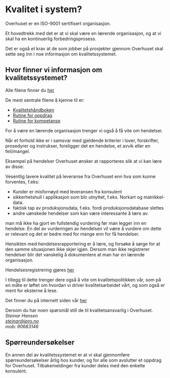 # Kvalitet i system?
Overhuset er en ISO-9001 sertifisert organisasjon.

Et hovedtrekk med det er at vi skal være en lærende organisasjon, og at vi skal ha en kontinuerlig forbedringsprosess.

Det er også et krav at de som jobber på prosjekter gjennom Overhuset skal sette seg inn i noe informasjon om kvalitetssystemet. 

## Hvor finner vi informasjon om kvalitetssystemet?
Alle filene finner du [her](https://kvalitetssystem.overhuset.no)

De mest sentrale filene å kjenne til er:
- [Kvalitetshåndboken](https://drive.google.com/drive/u/3/folders/1cO0v987ULtzm3I4dxnIIXpROz27U-YfT)
- [Rutine for oppdrag](https://drive.google.com/drive/u/3/folders/1cO0v987ULtzm3I4dxnIIXpROz27U-YfT)
- [Rutine for kompetanse](https://drive.google.com/drive/u/3/folders/1cO0v987ULtzm3I4dxnIIXpROz27U-YfT)

For å være en lærende organisasjon trenger vi også å få vite om hendelser. 

Når et forhold ikke er i samsvar med gjeldende kriterier i lover, forskrifter, prosedyrer og instrukser, foreligger det en hendelse, et avvik eller en feil/mangel.

Eksempel på hendelser Overhuset ønsker at rapporteres slik at vi kan lære av disse:

Vesentlig lavere kvalitet på leveranse fra Overhuset enn hva som kunne forventes, f.eks:

- Kunder er misfornøyd med leveransen fra konsulent
- sikkerhetshull i applikasjon som blir utnyttet, f.eks. Norkart og matrikkel-data.
- faktisk tap av produksjonsdata, f.eks. fordi produksjonsdatabase slettes
- andre uønskede hendelser som kan være interessante å lære av.

man må ikke ha gjort en fullstendig vurdering før man legger inn en hendelse. En del av vurderingen av hendelsen vil være å vurdere om dette er relevant og det er bedre med for mange enn for få hendelser.

Hensikten med hendelsesrapportering er å lære, og forsøke å sørge for at den samme situasjonen ikke skjer igjen. Dersom man ikke registrerer hendelser blir det vanskelig å dokumentere at man har en lærende organisasjon.

Hendelsesregistrering gjøres [her](hendlese.overhuset.no)

I tillegg til dette trenger dere også å vite om kvalitetspolitikken vår, som på en måte er løftet om hvordan vi driver kvalitetsarbeidet vårt, og som også er ment for eksterne å lese.

Det finner du på internett siden vår [her](https://www.overhuset.no/kvalitet_i_alle_ledd/)

Dersom du har noen spørsmål still de til kvalitetsansvarlig i Overhuset.<br>
*Steinar Hansen</br>
[steinar@jpro.no](mailto:steinar@jpro.no)</br>
mob: 90683146*

## Spørreundersøkelser
En annen del av kvalitetssystemet er at vi skal gjennomføre spørreundersøkelser årlig hos kunder, og  for alle som avslutter et oppdrag for Overhuset. Tilbakemeldinger fra kunder deles med den enkelte konsulent.



